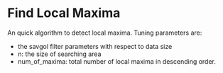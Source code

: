 # Find Local Maxima

An quick algorithm to detect local maxima. 
Tuning parameters are:
- the savgol filter parameters with respect to data size
- n: the size of searching area 
- num_of_maxima: total number of local maxima in descending order.
